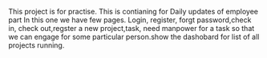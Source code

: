 This project is for practise. This is contianing for Daily updates of employee part
In this one we have few pages.
Login, register, forgt password,check in, check out,regster a new project,task, need manpower for a task so that we can engage for some particular person.show the dashobard for list of all projects running.
